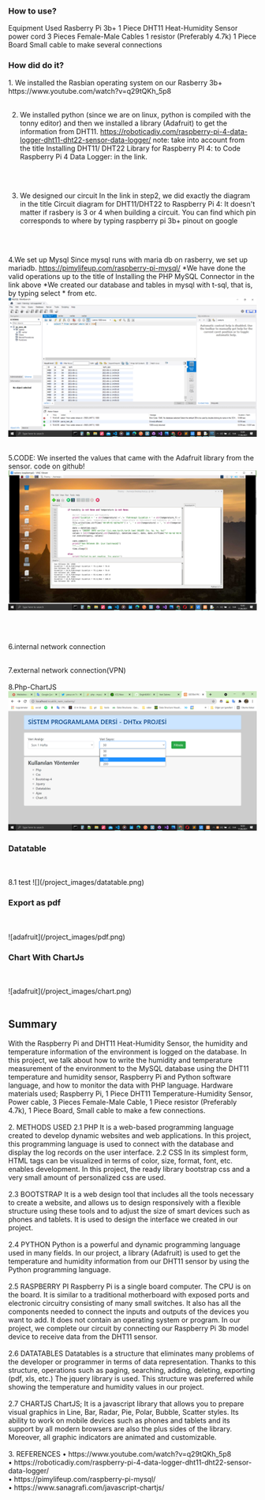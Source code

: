 <h3>How to use?</h3>
Equipment Used
Rasberry Pi 3b+
1 Piece DHT11 Heat-Humidity Sensor
power cord
3 Pieces Female-Male Cables
1 resistor (Preferably 4.7k)
1 Piece Board
Small cable to make several connections

<h3>How did do it?</h3>
1. We installed the Rasbian operating system on our Rasberry 3b+
https://www.youtube.com/watch?v=q29tQKh_5p8
<br>
<br>

2. We installed python (since we are on linux, python is compiled with the tonny editor) and then we installed a library (Adafruit) to get the information from DHT11.
https://roboticadiy.com/raspberry-pi-4-data-logger-dht11-dht22-sensor-data-logger/
note: take into account from the title Installing DHT11/ DHT22 Library for Raspberry PI 4: to Code Raspberry Pi 4 Data Logger: in the link.
<br>
<br>

3. We designed our circuit
In the link in step2, we did exactly the diagram in the title Circuit diagram for DHT11/DHT22 to Raspberry Pi 4: It doesn't matter if rasbery is 3 or 4 when building a circuit.
You can find which pin corresponds to where by typing raspberry pi 3b+ pinout on google
<br>
<br>

4.We set up Mysql
Since mysql runs with maria db on rasberry, we set up mariadb.
https://pimylifeup.com/raspberry-pi-mysql/
*We have done the valid operations up to the title of Installing the PHP MySQL Connector in the link above
*We created our database and tables in mysql with t-sql, that is, by typing select * from etc.
![mysql_select](/project_images/mysql_select.png)
<br>
<br>

5.CODE: We inserted the values ​​that came with the Adafruit library from the sensor.
code on github!
![adafruit](/project_images/py.png)

<br>
<br>

6.internal network connection
<br>
<br>

7.external network connection(VPN)
<br>
<br>
8.Php-ChartJS
![adafruit](/project_images/filter.png)
<h3>Datatable</h3>
<br>
<br>
8.1 test
![](/project_images/datatable.png)
<h3>Export as pdf</h3>
<br>
<br>
![adafruit](/project_images/pdf.png)
<h3>Chart With ChartJs</h3>
<br>
<br>
![adafruit](/project_images/chart.png)
<br>
<br>
<h2>Summary</h2>
With the Raspberry Pi and DHT11 Heat-Humidity Sensor, the humidity and temperature information of the environment is logged on the database. In this project, we talk about how to write the humidity and temperature measurement of the environment to the MySQL database using the DHT11 temperature and humidity sensor, Raspberry Pi and Python software language, and how to monitor the data with PHP language.
Hardware materials used; Raspberry Pi, 1 Piece DHT11 Temperature-Humidity Sensor, Power cable, 3 Pieces Female-Male Cable, 1 Piece resistor (Preferably 4.7k), 1 Piece Board, 
Small cable to make a few connections.
<br>
<br>
2. METHODS USED
2.1 PHP
It is a web-based programming language created to develop dynamic websites and web applications. In this project, this programming language is used to connect with the database and display the log records on the user interface.
2.2 CSS
In its simplest form, HTML tags can be visualized in terms of color, size, format, font, etc. enables development. In this project, the ready library bootstrap css and a very small amount of personalized css are used.
<br>
<br>
2.3 BOOTSTRAP
It is a web design tool that includes all the tools necessary to create a website, and allows us to design responsively with a flexible structure using these tools and to adjust the size of smart devices such as phones and tablets. It is used to design the interface we created in our project.
<br>
<br>
2.4 PYTHON
Python is a powerful and dynamic programming language used in many fields. In our project, a library (Adafruit) is used to get the temperature and humidity information from our DHT11 sensor by using the Python programming language.
<br>
<br>
2.5 RASPBERRY PI
Raspberry Pi is a single board computer. The CPU is on the board. It is similar to a traditional motherboard with exposed ports and electronic circuitry consisting of many small switches. It also has all the components needed to connect the inputs and outputs of the devices you want to add. It does not contain an operating system or program. In our project, we complete our circuit by connecting our Raspberry Pi 3b model device to receive data from the DHT11 sensor.
<br>
<br>
2.6 DATATABLES
Datatables is a structure that eliminates many problems of the developer or programmer in terms of data representation. Thanks to this structure, operations such as paging, searching, adding, deleting, exporting (pdf, xls, etc.) The jquery library is used. This structure was preferred while showing the temperature and humidity values ​​in our project.
<br>
<br>
2.7 CHARTJS
ChartJS; It is a javascript library that allows you to prepare visual graphics in Line, Bar, Radar, Pie, Polar, Bubble, Scatter styles. Its ability to work on mobile devices such as phones and tablets and its support by all modern browsers are also the plus sides of the library. Moreover, all graphic indicators are animated and customizable.
<br>
<br>
3. REFERENCES
• https://www.youtube.com/watch?v=q29tQKh_5p8
<br>
• https://roboticadiy.com/raspberry-pi-4-data-logger-dht11-dht22-sensor-data-logger/
<br>
• https://pimylifeup.com/raspberry-pi-mysql/
<br>
• https://www.sanagrafi.com/javascript-chartjs/